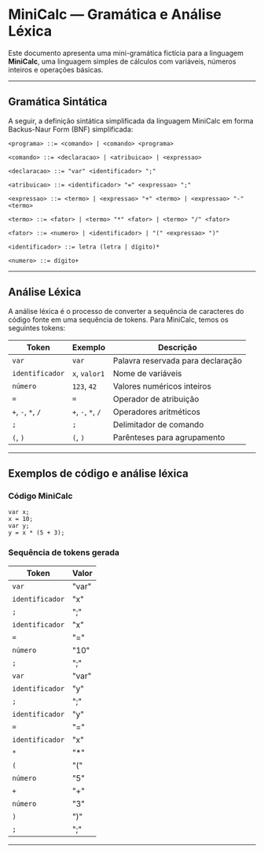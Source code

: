 
# MiniCalc — Gramática e Análise Léxica

Este documento apresenta uma mini-gramática fictícia para a linguagem **MiniCalc**, uma linguagem simples de cálculos com variáveis, números inteiros e operações básicas.

---

## Gramática Sintática

A seguir, a definição sintática simplificada da linguagem MiniCalc em forma Backus-Naur Form (BNF) simplificada:

```
<programa> ::= <comando> | <comando> <programa>

<comando> ::= <declaracao> | <atribuicao> | <expressao>

<declaracao> ::= "var" <identificador> ";"

<atribuicao> ::= <identificador> "=" <expressao> ";"

<expressao> ::= <termo> | <expressao> "+" <termo> | <expressao> "-" <termo>

<termo> ::= <fator> | <termo> "*" <fator> | <termo> "/" <fator>

<fator> ::= <numero> | <identificador> | "(" <expressao> ")"

<identificador> ::= letra (letra | dígito)*

<numero> ::= dígito+
```

---

## Análise Léxica

A análise léxica é o processo de converter a sequência de caracteres do código fonte em uma sequência de tokens. Para MiniCalc, temos os seguintes tokens:

| Token          | Exemplo           | Descrição                        |
|----------------|-------------------|---------------------------------|
| `var`          | `var`             | Palavra reservada para declaração|
| `identificador`| `x`, `valor1`     | Nome de variáveis                |
| `número`       | `123`, `42`       | Valores numéricos inteiros       |
| `=`            | `=`               | Operador de atribuição           |
| `+`, `-`, `*`, `/` | `+`, `-`, `*`, `/` | Operadores aritméticos         |
| `;`            | `;`               | Delimitador de comando           |
| `(`, `)`       | `(`, `)`          | Parênteses para agrupamento      |

---

## Exemplos de código e análise léxica

### Código MiniCalc

```minicalc
var x;
x = 10;
var y;
y = x * (5 + 3);
```

### Sequência de tokens gerada

| Token          | Valor      |
|----------------|------------|
| `var`          | "var"      |
| `identificador`| "x"        |
| `;`            | ";"        |
| `identificador`| "x"        |
| `=`            | "="        |
| `número`       | "10"       |
| `;`            | ";"        |
| `var`          | "var"      |
| `identificador`| "y"        |
| `;`            | ";"        |
| `identificador`| "y"        |
| `=`            | "="        |
| `identificador`| "x"        |
| `*`            | "*"        |
| `(`            | "("        |
| `número`       | "5"        |
| `+`            | "+"        |
| `número`       | "3"        |
| `)`            | ")"        |
| `;`            | ";"        |

---


